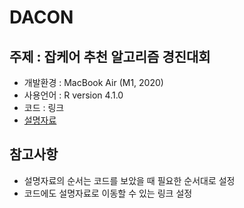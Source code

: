 # DACON
주제 : 잡케어 추천 알고리즘 경진대회
-------------
* 개발환경 : MacBook Air (M1, 2020)
* 사용언어 : R version 4.1.0
* 코드 : 링크
* <a href = "https://github.com/kuma987/DACON-Jobcare/blob/main/%EC%84%A4%EB%AA%85%EC%9E%90%EB%A3%8C.md" target="_blank">설명자료</a>

참고사항
-------------
* 설명자료의 순서는 코드를 보았을 때 필요한 순서대로 설정
* 코드에도 설명자료로 이동할 수 있는 링크 설정
